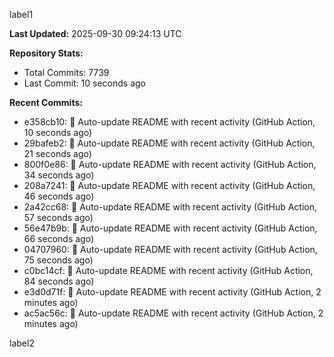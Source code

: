 
label1 
<!-- ACTIVITY_START -->
**Last Updated:** 2025-09-30 09:24:13 UTC

**Repository Stats:**
- Total Commits: 7739
- Last Commit: 10 seconds ago

**Recent Commits:**
- e358cb10: 🤖 Auto-update README with recent activity (GitHub Action, 10 seconds ago)
- 29bafeb2: 🤖 Auto-update README with recent activity (GitHub Action, 21 seconds ago)
- 800f0e86: 🤖 Auto-update README with recent activity (GitHub Action, 34 seconds ago)
- 208a7241: 🤖 Auto-update README with recent activity (GitHub Action, 46 seconds ago)
- 2a42cc68: 🤖 Auto-update README with recent activity (GitHub Action, 57 seconds ago)
- 56e47b9b: 🤖 Auto-update README with recent activity (GitHub Action, 66 seconds ago)
- 04707960: 🤖 Auto-update README with recent activity (GitHub Action, 75 seconds ago)
- c0bc14cf: 🤖 Auto-update README with recent activity (GitHub Action, 84 seconds ago)
- e3d0d71f: 🤖 Auto-update README with recent activity (GitHub Action, 2 minutes ago)
- ac5ac56c: 🤖 Auto-update README with recent activity (GitHub Action, 2 minutes ago)
<!-- ACTIVITY_END -->

label2

